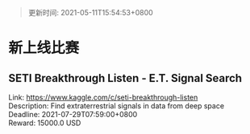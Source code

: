 > 更新时间: 2021-05-11T15:54:53+0800 

# 新上线比赛


## SETI Breakthrough Listen - E.T. Signal Search
Link: https://www.kaggle.com/c/seti-breakthrough-listen  
Description: Find extraterrestrial signals in data from deep space    
Deadline: 2021-07-29T07:59:00+0800  
Reward: 15000.0 USD  

